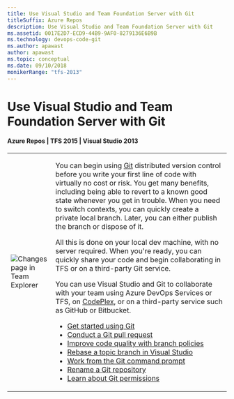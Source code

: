 ```yaml
---
title: Use Visual Studio and Team Foundation Server with Git
titleSuffix: Azure Repos
description: Use Visual Studio and Team Foundation Server with Git
ms.assetid: 0017E2D7-ECD9-44B9-9AF0-8279136E6B9B
ms.technology: devops-code-git
ms.author: apawast
author: apawast
ms.topic: conceptual
ms.date: 09/10/2018
monikerRange: "tfs-2013"
---
```


# Use Visual Studio and Team Foundation Server with Git

#### Azure Repos | TFS 2015 | Visual Studio 2013

<table>
<tr>
<td>
<img src="media/IC673340.png" alt="Changes page in Team Explorer"/>
</td>
<td>
<p>You can begin using <a href="http://www.git-scm.com/" data-raw-source="[Git](https://www.git-scm.com/)">Git</a> distributed version control before you write your first line of code with virtually no cost or risk. You get many benefits, including being able to revert to a known good state whenever you get in trouble. When you need to switch contexts, you can quickly create a private local branch. Later, you can either publish the branch or dispose of it.</p>

<p>All this is done on your local dev machine, with no server required. When you&#39;re ready, you can quickly share your code and begin collaborating in TFS or on a third-party Git service.</p>

<p>You can use Visual Studio and Git to collaborate with your team using Azure DevOps Services or TFS, on <a href="http://www.codeplex.com/" data-raw-source="[CodePlex](https://www.codeplex.com/)">CodePlex</a>, or on a third-party service such as GitHub or Bitbucket.</p>

<ul>
<li><a href="gitquickstart.md" data-raw-source="[Get started using Git](gitquickstart.md)">Get started using Git</a></li>
<li><a href="pull-requests.md" data-raw-source="[Conduct a Git pull request](pull-requests.md)">Conduct a Git pull request</a></li>
<li><a href="branch-policies.md" data-raw-source="[Improve code quality with branch policies](branch-policies.md)">Improve code quality with branch policies</a></li>
<li><a href="rebase.md" data-raw-source="[Rebase a topic branch in Visual Studio](rebase.md)">Rebase a topic branch in Visual Studio</a></li>
<li><a href="command-prompt.md" data-raw-source="[Work from the Git command prompt](command-prompt.md)">Work from the Git command prompt</a></li>
<li><a href="repo-rename.md" data-raw-source="[Rename a Git repository](repo-rename.md)">Rename a Git repository</a></li>
<li><a href="https://msdn.microsoft.com/library/ms252587.aspx#git" data-raw-source="[Learn about Git permissions](https://msdn.microsoft.com/library/ms252587.aspx#git)">Learn about Git permissions</a></li>
</ul>
</td>
</tr>
</table>
